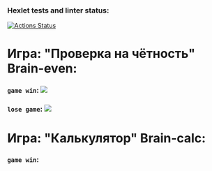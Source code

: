 ### Hexlet tests and linter status:
[![Actions Status](https://github.com/forswear/frontend-project-44/actions/workflows/hexlet-check.yml/badge.svg)](https://github.com/forswear/frontend-project-44/actions)


 
Игра: "Проверка на чётность"
Brain-even:
===========

### `game win`: <a href="https://asciinema.org/a/azzpllBsI7hstIAcVTe9lZIyE" target="_blank"><img src="https://asciinema.org/a/azzpllBsI7hstIAcVTe9lZIyE.svg" /></a>


### `lose game`: <a href="https://asciinema.org/a/2YdMmeWm3Q605sAd5Phnp5L4j" target="_blank"><img src="https://asciinema.org/a/2YdMmeWm3Q605sAd5Phnp5L4j.svg" /></a>


Игра: "Калькулятор" 
Brain-calc:
===========
### `game win`: <script src="https://asciinema.org/a/MafTXdRKf9uAhu87xSsjNz6jq.js" id="asciicast-MafTXdRKf9uAhu87xSsjNz6jq" async="true"></script>
